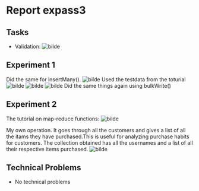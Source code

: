 # Report expass3

## Tasks
* Validation:
  ![bilde](https://github.com/EndreSletnes/dat250assignment1/assets/81162433/13c804f1-fe5e-433d-9091-151066365331)
## Experiment 1
Did the same for insertMany().
![bilde](https://github.com/EndreSletnes/dat250assignment1/assets/81162433/c6b168b7-16e0-42e8-a634-5bbfbe099871)
Used the testdata from the toturial
![bilde](https://github.com/EndreSletnes/dat250assignment1/assets/81162433/a6f7ae68-d3ee-4408-89e1-314277942905)
![bilde](https://github.com/EndreSletnes/dat250assignment1/assets/81162433/40a285b4-de42-4fd5-84f0-68147e5a1c54)
![bilde](https://github.com/EndreSletnes/dat250assignment1/assets/81162433/256d1311-6e81-408a-9a12-d022d9a78cf6)
Did the same things again using bulkWrite()

## Experiment 2
The tutorial on map-reduce functions:
![bilde](https://github.com/EndreSletnes/dat250assignment1/assets/81162433/001597bd-0f72-4be1-bad6-e0d8d4986029)

My own operation. It goes through all the customers and gives a list of all the itams they have purchased.This is useful for analyzing purchase habits for customers. The collection obtained has all the usernames and a list of all their respective items purchased.
![bilde](https://github.com/EndreSletnes/dat250assignment1/assets/81162433/8e230d97-10f5-4b37-acc0-5df392087c75)

## Technical Problems
* No technical problems
